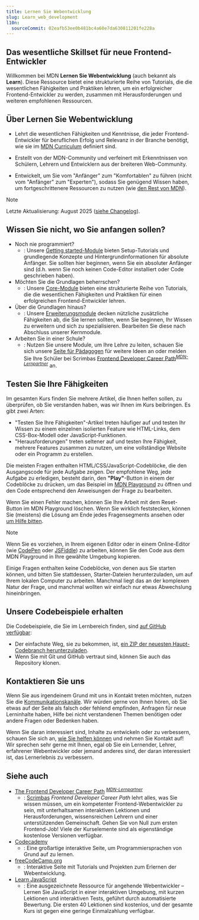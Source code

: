 ```yaml
---
title: Lernen Sie Webentwicklung
slug: Learn_web_development
l10n:
  sourceCommit: 02eafb53ee0b481bc4a60e7da630811201fe228a
---
```


## Das wesentliche Skillset für neue Frontend-Entwickler

Willkommen bei MDN **Lernen Sie Webentwicklung** (auch bekannt als **Learn**). Diese Ressource bietet eine strukturierte Reihe von Tutorials, die die wesentlichen Fähigkeiten und Praktiken lehren, um ein erfolgreicher Frontend-Entwickler zu werden, zusammen mit Herausforderungen und weiteren empfohlenen Ressourcen.

## Über Lernen Sie Webentwicklung

- Lehrt die wesentlichen Fähigkeiten und Kenntnisse, die jeder Frontend-Entwickler für beruflichen Erfolg und Relevanz in der Branche benötigt, wie sie im [MDN Curriculum](/en-US/curriculum/) definiert sind.

- Erstellt von der MDN-Community und verfeinert mit Erkenntnissen von Schülern, Lehrern und Entwicklern aus der breiteren Web-Community.

- Entwickelt, um Sie vom "Anfänger" zum "Komfortablen" zu führen (nicht vom "Anfänger" zum "Experten"), sodass Sie genügend Wissen haben, um fortgeschrittenere Ressourcen zu nutzen (wie [den Rest von MDN](/en-US/)).

> [!NOTE]
> Letzte Aktualisierung: August 2025 ([siehe Changelog](/de/docs/Learn_web_development/Changelog)).

## Wissen Sie nicht, wo Sie anfangen sollen?

- Noch nie programmiert?
  - : Unsere [Getting started-Module](/de/docs/Learn_web_development/Getting_started) bieten Setup-Tutorials und grundlegende Konzepte und Hintergrundinformationen für absolute Anfänger. Sie sollten hier beginnen, wenn Sie ein absoluter Anfänger sind (d.h. wenn Sie noch keinen Code-Editor installiert oder Code geschrieben haben).
- Möchten Sie die Grundlagen beherrschen?
  - : Unsere [Core-Module](/de/docs/Learn_web_development/Core) bieten eine strukturierte Reihe von Tutorials, die die wesentlichen Fähigkeiten und Praktiken für einen erfolgreichen Frontend-Entwickler lehren.
- Über die Grundlagen hinaus?
  - : Unsere [Erweiterungsmodule](/de/docs/Learn_web_development/Extensions) decken nützliche zusätzliche Fähigkeiten ab, die Sie lernen sollten, wenn Sie beginnen, Ihr Wissen zu erweitern und sich zu spezialisieren. Bearbeiten Sie diese nach Abschluss unserer Kernmodule.
- Arbeiten Sie in einer Schule?
  - : Nutzen Sie unsere Module, um Ihre Lehre zu leiten, schauen Sie sich unsere [Seite für Pädagogen](/de/docs/Learn_web_development/Educators) für weitere Ideen an oder melden Sie Ihre Schüler bei Scrimbas [Frontend Developer Career Path](https://scrimba.com/the-frontend-developer-career-path-c0j?via=mdn)<sup>[_MDN-Lernpartner_](/de/docs/MDN/Writing_guidelines/Learning_content#partner_links_and_embeds)</sup> an.

## Testen Sie Ihre Fähigkeiten

Im gesamten Kurs finden Sie mehrere Artikel, die Ihnen helfen sollen, zu überprüfen, ob Sie verstanden haben, was wir Ihnen im Kurs beibringen. Es gibt zwei Arten:

- "Testen Sie Ihre Fähigkeiten"-Artikel treten häufiger auf und testen Ihr Wissen zu einem einzelnen isolierten Feature wie HTML-Links, dem CSS-Box-Modell oder JavaScript-Funktionen.
- "Herausforderungen" treten seltener auf und testen Ihre Fähigkeit, mehrere Features zusammen zu nutzen, um eine vollständige Website oder ein Programm zu erstellen.

Die meisten Fragen enthalten HTML/CSS/JavaScript-Codeblöcke, die den Ausgangscode für jede Aufgabe zeigen. Der empfohlene Weg, jede Aufgabe zu erledigen, besteht darin, den **"Play"**-Button in einem der Codeblöcke zu drücken, um das Beispiel im [MDN Playground](/en-US/play) zu öffnen und den Code entsprechend den Anweisungen der Frage zu bearbeiten.

Wenn Sie einen Fehler machen, können Sie Ihre Arbeit mit dem Reset-Button im MDN Playground löschen. Wenn Sie wirklich feststecken, können Sie (meistens) die Lösung am Ende jedes Fragensegments ansehen oder [um Hilfe bitten](#kontaktieren_sie_uns).

> [!NOTE]
> Wenn Sie es vorziehen, in Ihrem eigenen Editor oder in einem Online-Editor (wie [CodePen](https://codepen.io/) oder [JSFiddle](https://jsfiddle.net/)) zu arbeiten, können Sie den Code aus dem MDN Playground in Ihre gewählte Umgebung kopieren.

Einige Fragen enthalten keine Codeblöcke, von denen aus Sie starten können, und bitten Sie stattdessen, Starter-Dateien herunterzuladen, um auf Ihrem lokalen Computer zu arbeiten. Manchmal liegt das an der komplexen Natur der Frage, und manchmal wollten wir einfach nur etwas Abwechslung hineinbringen.

## Unsere Codebeispiele erhalten

Die Codebeispiele, die Sie im Lernbereich finden, sind [auf GitHub verfügbar](https://github.com/mdn/learning-area/):

- Der einfachste Weg, sie zu bekommen, ist, [ein ZIP der neuesten Haupt-Codebranch herunterzuladen](https://codeload.github.com/mdn/learning-area/zip/main).
- Wenn Sie mit Git und GitHub vertraut sind, können Sie auch das Repository klonen.

## Kontaktieren Sie uns

Wenn Sie aus irgendeinem Grund mit uns in Kontakt treten möchten, nutzen Sie die [Kommunikationskanäle](/de/docs/MDN/Community/Communication_channels). Wir würden gerne von Ihnen hören, ob Sie etwas auf der Seite als falsch oder fehlend empfinden, Anfragen für neue Lerninhalte haben, Hilfe bei nicht verstandenen Themen benötigen oder andere Fragen oder Bedenken haben.

Wenn Sie daran interessiert sind, Inhalte zu entwickeln oder zu verbessern, schauen Sie sich an, [wie Sie helfen können](/de/docs/MDN/Community) und nehmen Sie Kontakt auf! Wir sprechen sehr gerne mit Ihnen, egal ob Sie ein Lernender, Lehrer, erfahrener Webentwickler oder jemand anderes sind, der daran interessiert ist, das Lernerlebnis zu verbessern.

## Siehe auch

- [The Frontend Developer Career Path](https://scrimba.com/the-frontend-developer-career-path-c0j?via=mdn) <sup>[_MDN-Lernpartner_](/de/docs/MDN/Writing_guidelines/Learning_content#partner_links_and_embeds)</sup>
  - : [Scrimbas](https://scrimba.com?via=mdn) _Frontend Developer Career Path_ lehrt alles, was Sie wissen müssen, um ein kompetenter Frontend-Webentwickler zu sein, mit unterhaltsamen interaktiven Lektionen und Herausforderungen, wissensreichen Lehrern und einer unterstützenden Gemeinschaft. Gehen Sie von Null zum ersten Frontend-Job! Viele der Kurselemente sind als eigenständige kostenlose Versionen verfügbar.
- [Codecademy](https://www.codecademy.com/)
  - : Eine großartige interaktive Seite, um Programmiersprachen von Grund auf zu lernen.
- [freeCodeCamp.org](https://www.freecodecamp.org/)
  - : Interaktive Seite mit Tutorials und Projekten zum Erlernen der Webentwicklung.
- [Learn JavaScript](https://learnjavascript.online/)
  - : Eine ausgezeichnete Ressource für angehende Webentwickler – Lernen Sie JavaScript in einer interaktiven Umgebung, mit kurzen Lektionen und interaktiven Tests, geführt durch automatisierte Bewertung. Die ersten 40 Lektionen sind kostenlos, und der gesamte Kurs ist gegen eine geringe Einmalzahlung verfügbar.
